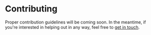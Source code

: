 Contributing
============

Proper contribution guidelines will be coming soon. In the meantime, if you're interested in helping out in any way, feel free to [get in
touch](https://github.com/alialib/alia/discussions).
